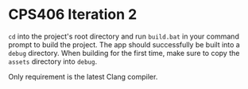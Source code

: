 # CPS406 Iteration 2

```cd``` into the project's root directory and run ```build.bat``` in your command prompt to build the project. The app should successfully be built into a ```debug``` directory.
When building for the first time, make sure to copy the ```assets``` directory into ```debug```.

Only requirement is the latest Clang compiler.
